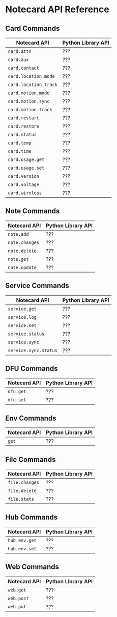 # Notecard API Reference

## Card Commands

| Notecard API           | Python Library API |
| -----------------------| -------------------|
| `card.attn`            | ???                |
| `card.aux`             | ???                |
| `card.contact`         | ???                |
| `card.location.mode`   | ???                |
| `card.location.track`  | ???                |
| `card.motion.mode`     | ???                |
| `card.motion.sync`     | ???                |
| `card.motion.track`    | ???                |
| `card.restart`         | ???                |
| `card.restore`         | ???                |
| `card.status`          | ???                |
| `card.temp`            | ???                |
| `card.time`            | ???                |
| `card.usage.get`       | ???                |
| `card.usage.set`       | ???                |
| `card.version`         | ???                |
| `card.voltage`         | ???                |
| `card.wireless`        | ???                |

## Note Commands

| Notecard API           | Python Library API |
| -----------------------| -------------------|
| `note.add`             | ???                |
| `note.changes`         | ???                |
| `note.delete`          | ???                |
| `note.get`             | ???                |
| `note.update`          | ???                |

## Service Commands

| Notecard API           | Python Library API |
| -----------------------| -------------------|
| `service.get`          | ???                |
| `service.log`          | ???                |
| `service.set`          | ???                |
| `service.status`       | ???                |
| `service.sync`         | ???                |
| `service.sync.status`  | ???                |

## DFU Commands

| Notecard API           | Python Library API |
| -----------------------| -------------------|
| `dfu.get`              | ???                |
| `dfu.set`              | ???                |

## Env Commands

| Notecard API           | Python Library API |
| -----------------------| -------------------|
| `get`                  | ???                |

## File Commands

| Notecard API           | Python Library API |
| -----------------------| -------------------|
| `file.changes`         | ???                |
| `file.delete`          | ???                |
| `file.stats`           | ???                |

## Hub Commands

| Notecard API           | Python Library API |
| -----------------------| -------------------|
| `hub.env.get`          | ???                |
| `hub.env.set`          | ???                |

## Web Commands

| Notecard API           | Python Library API |
| -----------------------| -------------------|
| `web.get`              | ???                |
| `web.post`             | ???                |
| `web.put`              | ???                |